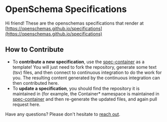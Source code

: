 # OpenSchema Specifications

Hi friend! These are the openschemas specifications that render at 
[https://openschemas.github.io/specifications](https://openschemas.github.io/specifications)

## How to Contribute

 - To **contribute a new specification**, use the [spec-container](https://www.github.com/openschemas/spec-container) as a template! You will just need to fork the repository, generate some text (tsv) files, and then connect to continuous integration to do the work for you. The resulting content generated by the continuous integration can then contributed here.
 - To **update a specification**, you should find the repository it is maintained in (for example, the Container* namespace is maintained in [spec-container](https://www.github.com/openschemas/spec-container) and then re-generate the updated files, and again pull request here.

Have any questions? Please don't hesitate to [reach out](https://www.github.com/openschemas/specifications/issues).
